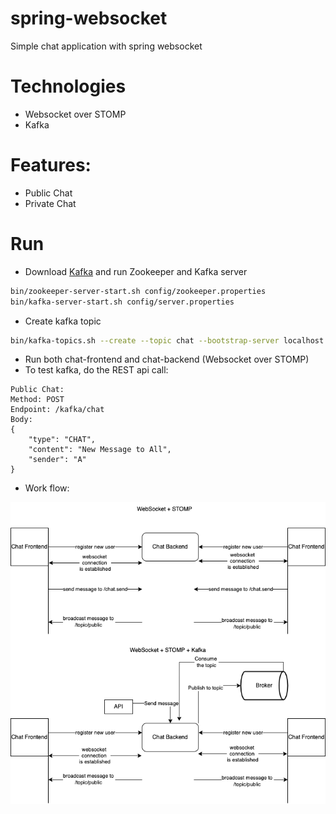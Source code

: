 # spring-websocket
Simple chat application with spring websocket

# Technologies
- Websocket over STOMP
- Kafka

# Features:
- Public Chat
- Private Chat

# Run
- Download [Kafka](https://kafka.apache.org/quickstart) and run Zookeeper and Kafka server
```sh
bin/zookeeper-server-start.sh config/zookeeper.properties
bin/kafka-server-start.sh config/server.properties
```
- Create kafka topic
```sh
bin/kafka-topics.sh --create --topic chat --bootstrap-server localhost:9092
```
- Run both chat-frontend and chat-backend (Websocket over STOMP)
- To test kafka, do the REST api call:
```
Public Chat:
Method: POST
Endpoint: /kafka/chat
Body:
{
    "type": "CHAT",
    "content": "New Message to All",
    "sender": "A"
}
```
- Work flow:

![Kafka-Websocket](Kafka-Websocket.png)
